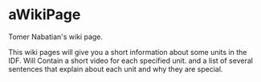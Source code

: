# aWikiPage

Tomer Nabatian's wiki page.

This wiki pages will give you a short information about some units in the IDF.
Will Contain a short video for each specified unit.
and a list of several sentences that explain about each unit and why they are special.
